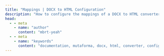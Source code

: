 ```yaml
---
title: "Mappings | DOCX to HTML Configuration"
description: "How to configure the mappings of a DOCX to HTML converter."
head:
  - - meta
    - name: "author"
      content: "mbrt-yeah"
  - - meta
    - name: "keywords"
      content: "documentation, mutaforma, docx, html, converter, configuration, mappings"
---
```


<script setup lang="ts">
    import MappingsPage from "../../../../_pages/configuration/x-to-html/MappingsPage.vue";
</script>

<MappingsPage />